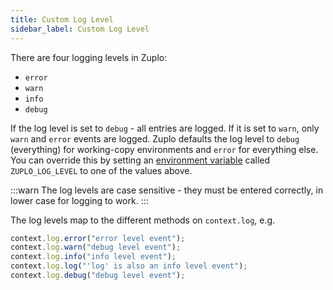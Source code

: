 ```yaml
---
title: Custom Log Level
sidebar_label: Custom Log Level
---
```


There are four logging levels in Zuplo:

- `error`
- `warn`
- `info`
- `debug`

If the log level is set to `debug` - all entries are logged. If it is set to `warn`, only `warn` and `error` events are logged. Zuplo defaults the log level to `debug` (everything) for working-copy environments and `error` for everything else. You can override this by setting an [environment variable](../articles/environment-variables) called `ZUPLO_LOG_LEVEL` to one of the values above.

:::warn
The log levels are case sensitive - they must be entered correctly, in lower case for logging to work.
:::

The log levels map to the different methods on `context.log`, e.g.

```ts
context.log.error("error level event");
context.log.warn("debug level event");
context.log.info("info level event");
context.log.log("'log' is also an info level event");
context.log.debug("debug level event");
```
